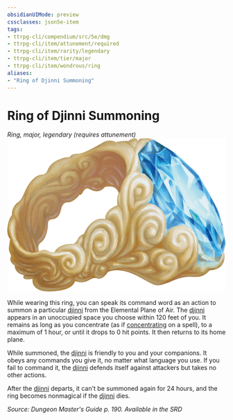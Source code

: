 ```yaml
---
obsidianUIMode: preview
cssclasses: json5e-item
tags:
- ttrpg-cli/compendium/src/5e/dmg
- ttrpg-cli/item/attunement/required
- ttrpg-cli/item/rarity/legendary
- ttrpg-cli/item/tier/major
- ttrpg-cli/item/wondrous/ring
aliases: 
- "Ring of Djinni Summoning"
---
```

# Ring of Djinni Summoning
*Ring, major, legendary (requires attunement)*  
![](/CLI/items/img/ring-of-djinni-summoning.webp#right)


While wearing this ring, you can speak its command word as an action to summon a particular [djinni](/CLI/bestiary/elemental/djinni.md) from the Elemental Plane of Air. The [djinni](/CLI/bestiary/elemental/djinni.md) appears in an unoccupied space you choose within 120 feet of you. It remains as long as you concentrate (as if [concentrating](/CLI/conditions.md#Concentration) on a spell), to a maximum of 1 hour, or until it drops to 0 hit points. It then returns to its home plane.

While summoned, the [djinni](/CLI/bestiary/elemental/djinni.md) is friendly to you and your companions. It obeys any commands you give it, no matter what language you use. If you fail to command it, the [djinni](/CLI/bestiary/elemental/djinni.md) defends itself against attackers but takes no other actions.

After the [djinni](/CLI/bestiary/elemental/djinni.md) departs, it can't be summoned again for 24 hours, and the ring becomes nonmagical if the [djinni](/CLI/bestiary/elemental/djinni.md) dies.

*Source: Dungeon Master's Guide p. 190. Available in the <span title='Systems Reference Document (5.1)'>SRD</span>*
